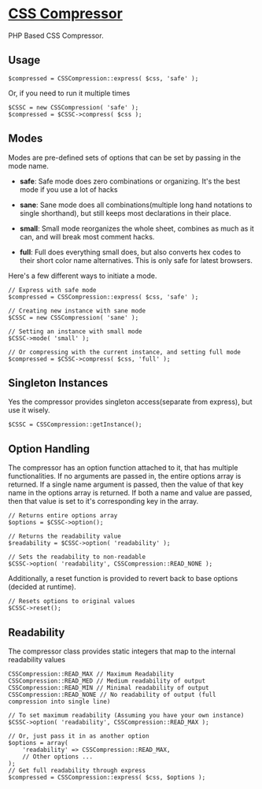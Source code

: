 [CSS Compressor](http://www.codenothing.com/css-compressor/)
========================

PHP Based CSS Compressor.


Usage
-----

	$compressed = CSSCompression::express( $css, 'safe' );


Or, if you need to run it multiple times

	$CSSC = new CSSCompression( 'safe' );
	$compressed = $CSSC->compress( $css );


Modes
-----

Modes are pre-defined sets of options that can be set by passing in the mode name.

 - **safe**: Safe mode does zero combinations or organizing. It's the best mode if you use a lot of hacks

 - **sane**: Sane mode does all combinations(multiple long hand notations to single shorthand), but still keeps most declarations in their place.

 - **small**: Small mode reorganizes the whole sheet, combines as much as it can, and will break most comment hacks. 

 - **full**: Full does everything small does, but also converts hex codes to their short color name alternatives. This is only safe for latest browsers.


Here's a few different ways to initiate a mode.

	// Express with safe mode
	$compressed = CSSCompression::express( $css, 'safe' );

	// Creating new instance with sane mode
	$CSSC = new CSSCompression( 'sane' );

	// Setting an instance with small mode
	$CSSC->mode( 'small' );

	// Or compressing with the current instance, and setting full mode
	$compressed = $CSSC->compress( $css, 'full' );
	


Singleton Instances
-------------------

Yes the compressor provides singleton access(separate from express), but use it wisely.

	$CSSC = CSSCompression::getInstance();


Option Handling
---------------

The compressor has an option function attached to it, that has multiple functionalities. If no arguments are passed in,
the entire options array is returned. If a single name argument is passed, then the value of that key name in the options
array is returned. If both a name and value are passed, then that value is set to it's corresponding key in the array.

	// Returns entire options array
	$options = $CSSC->option();

	// Returns the readability value
	$readability = $CSSC->option( 'readability' );

	// Sets the readability to non-readable
	$CSSC->option( 'readability', CSSCompression::READ_NONE );


Additionally, a reset function is provided to revert back to base options (decided at runtime).

	// Resets options to original values
	$CSSC->reset();



Readability
-----------

The compressor class provides static integers that map to the internal readability values

	CSSCompression::READ_MAX // Maximum Readability
	CSSCompression::READ_MED // Medium readability of output
	CSSCompression::READ_MIN // Minimal readability of output
	CSSCompression::READ_NONE // No readability of output (full compression into single line)

	// To set maximum readability (Assuming you have your own instance)
	$CSSC->option( 'readability', CSSCompression::READ_MAX );

	// Or, just pass it in as another option
	$options = array(
		'readability' => CSSCompression::READ_MAX,
		// Other options ...
	);
	// Get full readability through express
	$compressed = CSSCompression::express( $css, $options );
